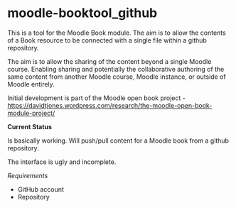 # moodle-booktool_github
This is a tool for the Moodle Book module. The aim is to allow the contents of a Book resource to be connected with a single file within a github repository. 

The aim is to allow the sharing of the content beyond a single Moodle course. Enabling sharing and potentially the collaborative authoring of the same content from another Moodle course, Moodle instance, or outside of Moodle entirely.

Initial development is part of the Moodle open book project - https://davidtjones.wordpress.com/research/the-moodle-open-book-module-project/

**Current Status**

Is basically working. Will push/pull content for a Moodle book from a github repository. 

The interface is ugly and incomplete.

*Requirements*

* GitHub account
* Repository


